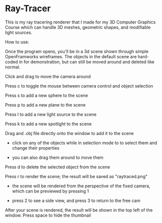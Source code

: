 # Ray-Tracer
This is my ray tracering renderer that I made for my 3D Computer Graphics Course which can handle 3D meshes, geometric shapes, and modifiable light sources.


How to use:

Once the program opens, you'll be in a 3d scene shown through simple OpenFramworks wireframes. The objects in the default scene are hard-coded in for demonstration, but can still be moved around and deleted like normal.

Click and drag to move the camera around

Press c to toggle the mouse between camera control and object selection

Press s to add a new sphere to the scene

Press p to add a new plane to the scene

Press l to add a new light source to the scene

Press k to add a new spotlight to the scene

Drag and .obj file directly onto the window to add it to the scene

  - click on any of the objects while in selection mode to to select them and change their properties

  - you can also drag them around to move them

Press d to delete the selected object from the scene

Press r to render the scene; the result will be saved as "raytraced.png"

  - the scene will be rendered from the perspective of the fixed camera, which can be previewed by pressing 1

  - press 2 to see a side view, and press 3 to return to the free cam

After your scene is rendered, the result will be shown in the top left of the window. Press space to hide the thumbnail
